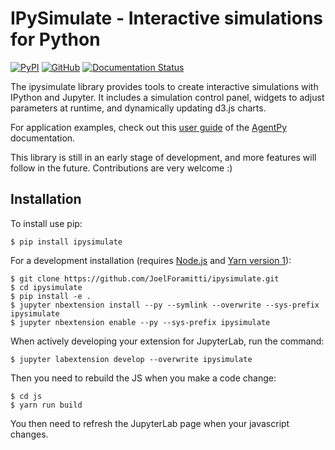 IPySimulate - Interactive simulations for Python
================================================

[![PyPI](https://img.shields.io/pypi/v/ipysimulate)](https://pypi.org/project/ipysimulate/)
[![GitHub](https://img.shields.io/github/license/joelforamitti/ipysimulate)](https://github.com/JoelForamitti/ipysimulate/blob/master/LICENSE)
[![Documentation Status](https://readthedocs.org/projects/ipysimulate/badge/?version=stable)](https://ipysimulate.readthedocs.io/en/stable/?badge=stable)

The ipysimulate library provides tools to create 
interactive simulations with IPython and Jupyter. 
It includes a simulation control panel, 
widgets to adjust parameters at runtime, 
and dynamically updating d3.js charts. 

For application examples, 
check out this [user guide](https://agentpy.readthedocs.io/en/stable/guide_interactive.html) 
of the [AgentPy](https://github.com/JoelForamitti/agentpy) documentation.

This library is still in an early stage of development, 
and more features will follow in the future. 
Contributions are very welcome :)

Installation
------------

To install use pip:

    $ pip install ipysimulate

For a development installation (requires [Node.js](https://nodejs.org) and [Yarn version 1](https://classic.yarnpkg.com/)):

    $ git clone https://github.com/JoelForamitti/ipysimulate.git
    $ cd ipysimulate
    $ pip install -e .
    $ jupyter nbextension install --py --symlink --overwrite --sys-prefix ipysimulate
    $ jupyter nbextension enable --py --sys-prefix ipysimulate

When actively developing your extension for JupyterLab, run the command:

    $ jupyter labextension develop --overwrite ipysimulate

Then you need to rebuild the JS when you make a code change:

    $ cd js
    $ yarn run build

You then need to refresh the JupyterLab page when your javascript changes.


